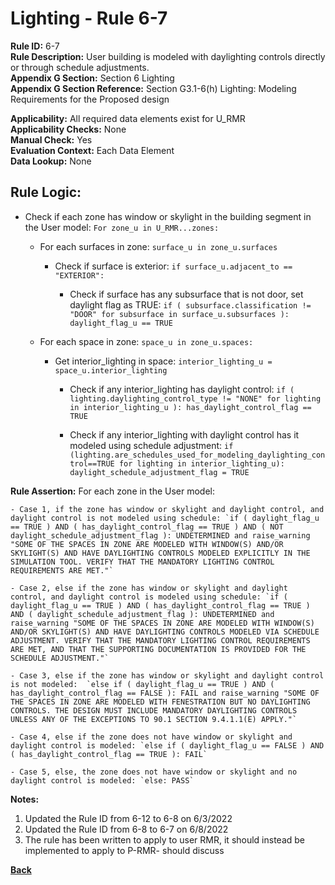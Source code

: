 
# Lighting - Rule 6-7

**Rule ID:** 6-7  
**Rule Description:** User building is modeled with daylighting controls directly or through schedule adjustments.  
**Appendix G Section:** Section 6 Lighting  
**Appendix G Section Reference:** Section G3.1-6(h) Lighting: Modeling Requirements for the Proposed design  

**Applicability:** All required data elements exist for U_RMR  
**Applicability Checks:** None  
**Manual Check:** Yes  
**Evaluation Context:** Each Data Element  
**Data Lookup:** None  
## Rule Logic: 

- Check if each zone has window or skylight in the building segment in the User model: `For zone_u in U_RMR...zones:`

  - For each surfaces in zone: `surface_u in zone_u.surfaces`

    - Check if surface is exterior: `if surface_u.adjacent_to == "EXTERIOR":`

      - Check if surface has any subsurface that is not door, set daylight flag as TRUE: `if ( subsurface.classification != "DOOR" for subsurface in surface_u.subsurfaces ): daylight_flag_u == TRUE`

  - For each space in zone: `space_u in zone_u.spaces:`

    - Get interior_lighting in space: `interior_lighting_u = space_u.interior_lighting`

      - Check if any interior_lighting has daylight control: `if ( lighting.daylighting_control_type != "NONE" for lighting in interior_lighting_u ): has_daylight_control_flag == TRUE`
      
      - Check if any interior_lighting with daylight control has it modeled using schedule adjustment: `if (lighting.are_schedules_used_for_modeling_daylighting_control==TRUE for lighting in interior_lighting_u): daylight_schedule_adjustment_flag = TRUE`
    
**Rule Assertion:** For each zone in the User model:

    - Case 1, if the zone has window or skylight and daylight control, and daylight control is not modeled using schedule: `if ( daylight_flag_u == TRUE ) AND ( has_daylight_control_flag == TRUE ) AND ( NOT daylight_schedule_adjustment_flag ): UNDETERMINED and raise_warning "SOME OF THE SPACES IN ZONE ARE MODELED WITH WINDOW(S) AND/OR SKYLIGHT(S) AND HAVE DAYLIGHTING CONTROLS MODELED EXPLICITLY IN THE SIMULATION TOOL. VERIFY THAT THE MANDATORY LIGHTING CONTROL REQUIREMENTS ARE MET."`

    - Case 2, else if the zone has window or skylight and daylight control, and daylight control is modeled using schedule: `if ( daylight_flag_u == TRUE ) AND ( has_daylight_control_flag == TRUE ) AND ( daylight_schedule_adjustment_flag ): UNDETERMINED and raise_warning "SOME OF THE SPACES IN ZONE ARE MODELED WITH WINDOW(S) AND/OR SKYLIGHT(S) AND HAVE DAYLIGHTING CONTROLS MODELED VIA SCHEDULE ADJUSTMENT. VERIFY THAT THE MANDATORY LIGHTING CONTROL REQUIREMENTS ARE MET, AND THAT THE SUPPORTING DOCUMENTATION IS PROVIDED FOR THE SCHEDULE ADJUSTMENT."`

    - Case 3, else if the zone has window or skylight and daylight control is not modeled:  `else if ( daylight_flag_u == TRUE ) AND ( has_daylight_control_flag == FALSE ): FAIL and raise_warning "SOME OF THE SPACES IN ZONE ARE MODELED WITH FENESTRATION BUT NO DAYLIGHTING CONTROLS. THE DESIGN MUST INCLUDE MANDATORY DAYLIGHTING CONTROLS UNLESS ANY OF THE EXCEPTIONS TO 90.1 SECTION 9.4.1.1(E) APPLY."`

    - Case 4, else if the zone does not have window or skylight and daylight control is modeled: `else if ( daylight_flag_u == FALSE ) AND ( has_daylight_control_flag == TRUE ): FAIL`

    - Case 5, else, the zone does not have window or skylight and no daylight control is modeled: `else: PASS`

**Notes:**
  1. Updated the Rule ID from 6-12 to 6-8 on 6/3/2022
  2. Updated the Rule ID from 6-8 to 6-7 on 6/8/2022
  3. The rule has been written to apply to user RMR, it should instead be implemented to apply to P-RMR- should discuss


**[Back](../_toc.md)**
